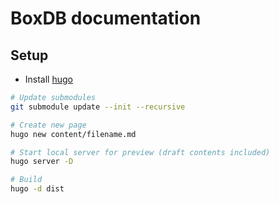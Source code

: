 # BoxDB documentation

## Setup

- Install [hugo](https://gohugo.io)

```bash
# Update submodules
git submodule update --init --recursive

# Create new page
hugo new content/filename.md

# Start local server for preview (draft contents included)
hugo server -D

# Build
hugo -d dist
```
